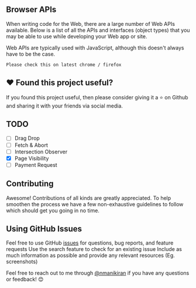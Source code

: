 ## Browser APIs

When writing code for the Web, there are a large number of Web APIs available. Below is a list of all the APIs and interfaces (object types) that you may be able to use while developing your Web app or site.

Web APIs are typically used with JavaScript, although this doesn't always have to be the case.

    Please check this on latest chrome / firefox

## ❤️ Found this project useful?

If you found this project useful, then please consider giving it a ⭐️ on Github and sharing it with your friends via social media.

## TODO

- [ ] Drag Drop
- [ ] Fetch & Abort
- [ ] Intersection Observer
- [x] Page Visibility
- [ ] Payment Request

## Contributing

Awesome! Contributions of all kinds are greatly appreciated. To help smoothen the process we have a few non-exhaustive guidelines to follow which should get you going in no time.

## Using GitHub Issues

Feel free to use GitHub [issues](https://github.com/nmanikiran/browser-apis/issues) for questions, bug reports, and feature requests
Use the search feature to check for an existing issue Include as much information as possible and provide any relevant resources (Eg. screenshots)

Feel free to reach out to me through [@nmanikiran](https://twitter.com/nmanikiran) if you have any questions or feedback! 😊
